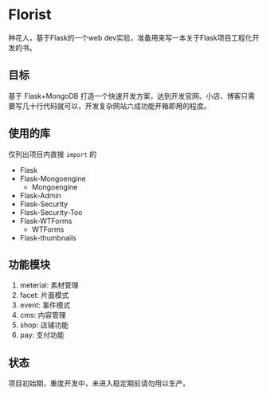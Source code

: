 # Florist

种花人，基于Flask的一个web dev实验，准备用来写一本关于Flask项目工程化开发的书。

## 目标

基于 Flask+MongoDB 打造一个快速开发方案，达到开发官网、小店、博客只需要写几十行代码就可以，开发复杂网站六成功能开箱即用的程度。

## 使用的库

仅列出项目内直接 `import` 的

* Flask
* Flask-Mongoengine
  * Mongoengine
* Flask-Admin
* Flask-Security
* Flask-Security-Too
* Flask-WTForms
  * WTForms
* Flask-thumbnails

## 功能模块

1. meterial: 素材管理
2. facet: 片面模式
3. event: 事件模式
4. cms: 内容管理
5. shop: 店铺功能
6. pay: 支付功能

## 状态

项目初始期，重度开发中，未进入稳定期前请勿用以生产。

